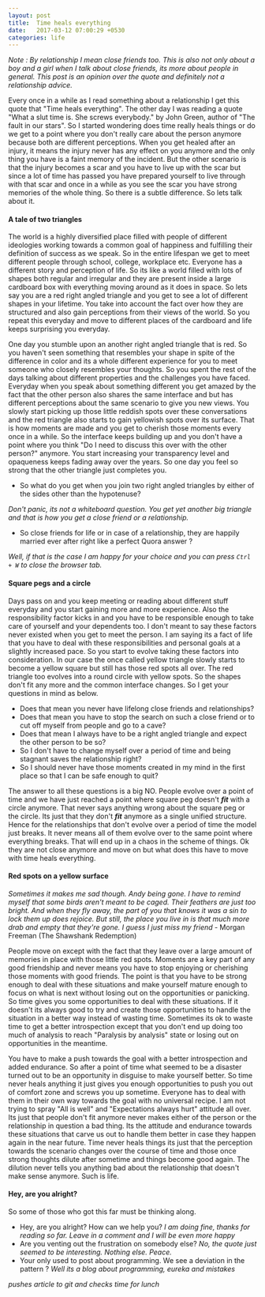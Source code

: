 ```yaml
---
layout: post
title:  Time heals everything
date:   2017-03-12 07:00:29 +0530
categories: life
---
```


_Note : By relationship I mean close friends too. This is also not only about a boy and a girl when I talk about close friends, its more about people in general. This post is an opinion over the quote and definitely not a relationship advice._

Every once in a while as I read something about a relationship I get this quote that "Time heals everything". The other day I was reading a quote "What a slut time is. She screws everybody." by John Green, author of "The fault in our stars". So I started wondering does time really heals things or do we get to a point where you don't really care about the person anymore because both are different perceptions. When you get healed after an injury, it means the injury never has any effect on you anymore and the only thing you have is a faint memory of the incident. But the other scenario is that the injury becomes a scar and you have to live up with the scar but since a lot of time has passed you have prepared yourself to live through with that scar and once in a while as you see the scar you have strong memories of the whole thing. So there is a subtle difference. So lets talk about it.

#### **A tale of two triangles**

The world is a highly diversified place filled with people of different ideologies working towards a common goal of happiness and fulfilling their definition of success as we speak. So in the entire lifespan we get to meet different people through school, college, workplace etc. Everyone has a different story and perception of life. So its like a world filled with lots of shapes both regular and irregular and they are present inside a large cardboard box with everything moving around as it does in space. So lets say you are a red right angled triangle and you get to see a lot of different shapes in your lifetime. You take into account the fact over how they are structured and also gain perceptions from their views of the world. So you repeat this everyday and move to different places of the cardboard and life keeps surprising you everyday.

One day you stumble upon an another right angled triangle that is red. So you haven't seen something that resembles your shape in spite of the difference in color and its a whole different experience for you to meet someone who closely resembles your thoughts. So you spent the rest of the days talking about different properties and the challenges you have faced. Everyday when you speak about something different you get amazed by the fact that the other person also shares the same interface and but has different perceptions about the same scenario to give you new views. You slowly start picking up those little reddish spots over these conversations and the red triangle also starts to gain yellowish spots over its surface. That is how moments are made and you get to cherish those moments every once in a while. So the interface keeps building up and you don't have a point where you think "Do I need to discuss this over with the other person?" anymore. You start increasing your transparency level and opaqueness keeps fading away over the years. So one day you feel so strong that the other triangle just completes you.

* So what do you get when you join two right angled triangles by either of the sides other than the hypotenuse?

*Don't panic, its not a whiteboard question. You get yet another big triangle and that is how you get a close friend or a relationship.*

* So close friends for life or in case of a relationship, they are happily married ever after right like a perfect Quora answer ? 

*Well, if that is the case I am happy for your choice and you can press `Ctrl + W` to close the browser tab.*

#### **Square pegs and a circle**

Days pass on and you keep meeting or reading about different stuff everyday and you start gaining more and more experience. Also the responsibility factor kicks in and you have to be responsible enough to take care of yourself and your dependents too. I don't meant to say these factors never existed when you get to meet the person. I am saying its a fact of life that you have to deal with these responsibilities and personal goals at a slightly increased pace. So you start to evolve taking these factors into consideration. In our case the once called yellow triangle slowly starts to become a yellow square but still has those red spots all over. The red triangle too evolves into a round circle with yellow spots. So the shapes don't fit any more and the common interface changes. So I get your questions in mind as below.

- Does that mean you never have lifelong close friends and relationships?
- Does that mean you have to stop the search on such a close friend or to cut off myself from people and go to a cave?
- Does that mean I always have to be a right angled triangle and expect the other person to be so?
- So I don't have to change myself over a period of time and being stagnant saves the relationship right?
- So I should never have those moments created in my mind in the first place so that I can be safe enough to quit?

The answer to all these questions is a big NO. People evolve over a point of time and we have just reached a point where square peg doesn't __*fit*__ with a circle anymore. That never says anything wrong about the square peg or the circle. Its just that they don't __*fit*__ anymore as a single unified structure. Hence for the relationships that don't evolve over a period of time the model just breaks. It never means all of them evolve over to the same point where everything breaks. That will end up in a chaos in the scheme of things. Ok they are not close anymore and move on but what does this have to move with time heals everything.

#### **Red spots on a yellow surface**

*Sometimes it makes me sad though. Andy being gone. I have to remind myself that some birds aren't meant to be caged. Their feathers are just too bright. And when they fly away, the part of you that knows it was a sin to lock them up does rejoice. But still, the place you live in is that much more drab and empty that they're gone. I guess I just miss my friend* - Morgan Freeman (The Shawshank Redemption)

People move on except with the fact that they leave over a large amount of memories in place with those little red spots. Moments are a key part of any good friendship and never means you have to stop enjoying or cherishing those moments with good friends. The point is that you have to be strong enough to deal with these situations and make yourself mature enough to focus on what is next without losing out on the opportunities or panicking. So time gives you some opportunities to deal with these situations. If it doesn't its always good to try and create those opportunities to handle the situation in a better way instead of wasting time. Sometimes its ok to waste time to get a better introspection except that you don't end up doing too much of analysis to reach "Paralysis by analysis" state or losing out on opportunities in the meantime.

You have to make a push towards the goal with a better introspection and added endurance. So after a point of time what seemed to be a disaster turned out to be an opportunity in disguise to make yourself better. So time never heals anything it just gives you enough opportunities to push you out of comfort zone and screws you up sometime. Everyone has to deal with them in their own way towards the goal with no universal recipe. I am not trying to spray "All is well" and "Expectations always hurt" attitude all over. Its just that people don't fit anymore never makes either of the person or the relationship in question a bad thing. Its the attitude and endurance towards these situations that carve us out to handle them better in case they happen again in the near future. Time never heals things its just that the perception towards the scenario changes over the course of time and those once strong thoughts dilute after sometime and things become good again. The dilution never tells you anything bad about the relationship that doesn't make sense anymore. Such is life.

#### **Hey, are you alright?**

So some of those who got this far must be thinking along.

- Hey, are you alright? How can we help you?
*I am doing fine, thanks for reading so far. Leave in a comment and I will be even more happy*
- Are you venting out the frustration on somebody else?
*No, the quote just seemed to be interesting. Nothing else. Peace.*
- Your only used to post about programming. We see a deviation in the pattern ?
*Well its a blog about programming, eureka and mistakes*


*pushes article to git and checks time for lunch*
